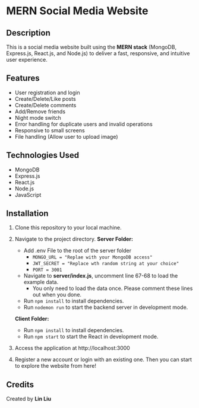 # MERN Social Media Website

## Description

This is a social media website built using the **MERN stack** (MongoDB, Express.js, React.js, and Node.js) to deliver a fast, responsive, and intuitive user experience.

## Features

- User registration and login
- Create/Delete/Like posts
- Create/Delete comments
- Add/Remove friends
- Night mode switch
- Error handling for duplicate users and invalid operations
- Responsive to small screens
- File handling (Allow user to upload image)

## Technologies Used

- MongoDB
- Express.js
- React.js
- Node.js
- JavaScript

## Installation

1. Clone this repository to your local machine.
2. Navigate to the project directory.
   **Server Folder:**

   - Add .env File to the root of the server folder
     - `MONGO_URL = "Replae with your MongoDB access"`
     - `JWT_SECRET = "Replace wth random string at your choice"`
     - `PORT = 3001`
   - Navigate to **server/index.js**, uncomment line 67-68 to load the example data.
     - You only need to load the data once. Please comment these lines out when you done.
   - Run `npm install` to install dependencies.
   - Run `nodemon run` to start the backend server in development mode.

   **Client Folder:**

   - Run `npm install` to install dependencies.
   - Run `npm start` to start the React in development mode.

3. Access the application at http://localhost:3000

4. Register a new account or login with an existing one.
   Then you can start to explore the website from here!

## Credits

Created by **Lin Liu**

